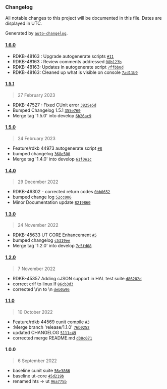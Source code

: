 ### Changelog

All notable changes to this project will be documented in this file. Dates are displayed in UTC.

Generated by [`auto-changelog`](https://github.com/CookPete/auto-changelog).

#### [1.6.0](https://github.com/comcast-sky/rdk-components-ut-core/compare/1.5.1...1.6.0)

- RDKB-48163 : Upgrade autogenerate scripts [`#11`](https://github.com/comcast-sky/rdk-components-ut-core/pull/11)
- RDKB-48163 : Review comments addressed [`08b123b`](https://github.com/comcast-sky/rdk-components-ut-core/commit/08b123b22bd865c3f76e1132f1d5bee1c8ec9700)
- RDKB-48163: Updates in autogenerate script [`7ffbb0d`](https://github.com/comcast-sky/rdk-components-ut-core/commit/7ffbb0d4876803019ffca6903bbf88399cf3dcd1)
- RDKB-48163: Cleaned up what is visible on console [`7ad11b9`](https://github.com/comcast-sky/rdk-components-ut-core/commit/7ad11b9987363ca03e7d4bd66e829062825f5582)

#### [1.5.1](https://github.com/comcast-sky/rdk-components-ut-core/compare/1.5.0...1.5.1)

> 27 February 2023

- RDKB-47527 : Fixed CUnit error [`3825e5d`](https://github.com/comcast-sky/rdk-components-ut-core/commit/3825e5d02e3eb917ef959de9c80a60e435db5f3f)
- Bumped Changelog 1.5.1 [`355e760`](https://github.com/comcast-sky/rdk-components-ut-core/commit/355e7605d95a89ec30c6fe4a88bec7ba8a0a022b)
- Merge tag '1.5.0' into develop [`6b26ac9`](https://github.com/comcast-sky/rdk-components-ut-core/commit/6b26ac969b5cd3d8733193038ac0bbd3046c4aa9)

#### [1.5.0](https://github.com/comcast-sky/rdk-components-ut-core/compare/1.4.0...1.5.0)

> 24 February 2023

- Feature/rdkb 44973 autogenerate script [`#8`](https://github.com/comcast-sky/rdk-components-ut-core/pull/8)
- bumped changelog [`368e500`](https://github.com/comcast-sky/rdk-components-ut-core/commit/368e50036671a63a543b29caad3b6dbdb8b92361)
- Merge tag '1.4.0' into develop [`61f0e1c`](https://github.com/comcast-sky/rdk-components-ut-core/commit/61f0e1c7f3f679dd4dc9ae8ffff72803eadde68e)

#### [1.4.0](https://github.com/comcast-sky/rdk-components-ut-core/compare/1.3.0...1.4.0)

> 29 December 2022

- RDKB-46302 - corrected return codes [`0bb0652`](https://github.com/comcast-sky/rdk-components-ut-core/commit/0bb06527ef93f27de68d38c96e4173278eb30fdb)
- bumped change log [`52cc006`](https://github.com/comcast-sky/rdk-components-ut-core/commit/52cc006b29e63e2ce2a33ece5f0ae06fbdc378e9)
- Minor Documentation update [`8219860`](https://github.com/comcast-sky/rdk-components-ut-core/commit/8219860f65d8cce03a46c6a08139c6145c61b25f)

#### [1.3.0](https://github.com/comcast-sky/rdk-components-ut-core/compare/1.2.0...1.3.0)

> 24 November 2022

- RDKB-45633 UT CORE Enhancement [`#5`](https://github.com/comcast-sky/rdk-components-ut-core/pull/5)
- bumped changelog [`c5319ee`](https://github.com/comcast-sky/rdk-components-ut-core/commit/c5319ee84d00d1effa76280f43a0365d9a460db7)
- Merge tag '1.2.0' into develop [`7c5fd08`](https://github.com/comcast-sky/rdk-components-ut-core/commit/7c5fd08553506299c41a25393ea2dd14bfc3a3bb)

#### [1.2.0](https://github.com/comcast-sky/rdk-components-ut-core/compare/1.1.0...1.2.0)

> 7 November 2022

- RDKB-45357 Adding cJSON support in HAL test suite [`d86282d`](https://github.com/comcast-sky/rdk-components-ut-core/commit/d86282d759697ac00a35185bcbe5bc6b34896b77)
- correct crlf to linux lf [`86cb3d3`](https://github.com/comcast-sky/rdk-components-ut-core/commit/86cb3d39dfe1c4fe0777c3bb0675f4d9708dd0be)
- corrected \r\n to \n [`deb0a96`](https://github.com/comcast-sky/rdk-components-ut-core/commit/deb0a96f08fcbe437958ad1778e56289d24218d7)

#### [1.1.0](https://github.com/comcast-sky/rdk-components-ut-core/compare/1.0.0...1.1.0)

> 10 October 2022

- Feature/rdkb 44569 cunit compile [`#3`](https://github.com/comcast-sky/rdk-components-ut-core/pull/3)
- :Merge branch 'release/1.1.0' [`76b0252`](https://github.com/comcast-sky/rdk-components-ut-core/commit/76b025215c0966dd0c11390fa3c6fc5b4ea12d9f)
- updated CHANGELOG [`5111c49`](https://github.com/comcast-sky/rdk-components-ut-core/commit/5111c49d838ee2246e85b8ebce91a3626e1ef2de)
- corrected merge README.md [`d38c071`](https://github.com/comcast-sky/rdk-components-ut-core/commit/d38c0713f102b1be6cbaa23d84adc47d8a61a792)

#### 1.0.0

> 6 September 2022

- baseline cunit suite [`56e3866`](https://github.com/comcast-sky/rdk-components-ut-core/commit/56e38665c973d9a9e6b68e8495c82d0b1eaf048e)
- baseline ut-core [`45d219b`](https://github.com/comcast-sky/rdk-components-ut-core/commit/45d219bf2b6a2091c321201ed0bdcad6715edcbb)
- renamed hts -&gt; ut [`96a775b`](https://github.com/comcast-sky/rdk-components-ut-core/commit/96a775b8d21f577c61476e4f697733f41443a69f)
